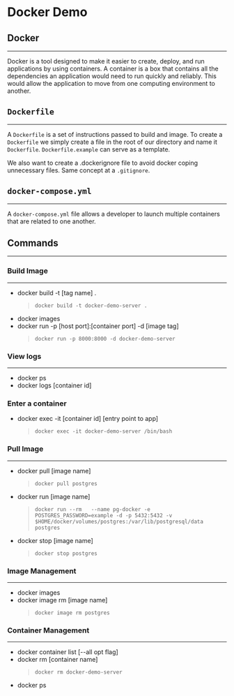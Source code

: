 # Docker Demo

## Docker
---
Docker is a tool designed to make it easier to create, deploy, and run applications by using containers. 
A container is a box that contains all the dependencies an application would need to run quickly and reliably. This would allow the application to move from one computing environment to another.

## `Dockerfile`
---
  
A `Dockerfile` is a set of instructions passed to build and image.
To create a `Dockerfile` we simply create a file in the root of our directory and name it `Dockerfile`.
`Dockerfile.example` can serve as a template.

We also want to create a .dockerignore file to avoid docker coping unnecessary files. Same concept at a `.gitignore`.

## `docker-compose.yml`
---
A `docker-compose.yml` file allows a developer to launch multiple containers that are related to one another.


## Commands
---
### Build Image
---
- docker build -t [tag name] .
  > `docker build -t docker-demo-server .`
- docker images
- docker run -p [host port]:[container port] -d [image tag]
  > `docker run -p 8000:8000 -d docker-demo-server`
### View logs
---
- docker ps
- docker logs [container id]
### Enter a container
- docker exec -it [container id] [entry point to app]
  > `docker exec -it docker-demo-server /bin/bash`
### Pull Image
---
- docker pull [image name]
  > `docker pull postgres`
- docker run [image name]
  > `docker run --rm   --name pg-docker -e POSTGRES_PASSWORD=example -d -p 5432:5432 -v $HOME/docker/volumes/postgres:/var/lib/postgresql/data  postgres`
- docker stop [image name]
  > `docker stop postgres`
### Image Management
---
- docker images
- docker image rm [image name]
  > `docker image rm postgres`
### Container Management
---
- docker container list [--all opt flag]
- docker rm [container name]
  > `docker rm docker-demo-server`
- docker ps

